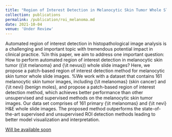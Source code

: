 ```yaml
---
title: "Region of Interest Detection in Melanocytic Skin Tumor Whole Slide Images"
collection: publications
permalink: /publication/roi_melanoma.md
date: 2021-10-04
venue: 'Under Review'
---
```

Automated region of interest detection in histopathological image analysis is a challenging and important topic with tremendous potential impact in clinical practice. 
%In this paper, we aim to address one important question: How to perform automated region of interest detection in melanocytic skin tumor ({\it melanoma} and {\it nevus}) whole slide images?
Here, we propose a patch-based region of interest detection method for melanocytic skin tumor whole slide images.
%We work with a dataset that contains $161$ melanocytic skin tumor images, including {\it melanomas} (skin cancer) and {\it nevi} (benign moles), and propose a patch-based region of interest detection method, which achieves better performance than other unsupervised and supervised methods on the melanocytic skin tumor images.
Our data set comprises of $161$ primary {\it melanomas} and {\it nevi} H$\&$E whole slide images. The proposed method outperforms the state-of-the-art supervised and unsupervised ROI detection methods leading to better model visualization and interpretation.

[Will be available soon]()
